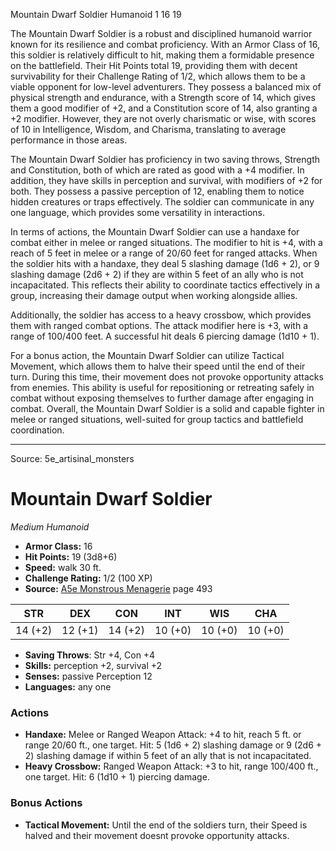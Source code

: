 <MonsterName/>Mountain Dwarf Soldier</MonsterName>
<CreatureType/>Humanoid</CreatureType>
<CR/>1</CR>
<AC/>16</AC>
<HP/>19</HP>
<summary>The Mountain Dwarf Soldier is a robust and disciplined humanoid warrior known for its resilience and combat proficiency. With an Armor Class of 16, this soldier is relatively difficult to hit, making them a formidable presence on the battlefield. Their Hit Points total 19, providing them with decent survivability for their Challenge Rating of 1/2, which allows them to be a viable opponent for low-level adventurers. They possess a balanced mix of physical strength and endurance, with a Strength score of 14, which gives them a good modifier of +2, and a Constitution score of 14, also granting a +2 modifier. However, they are not overly charismatic or wise, with scores of 10 in Intelligence, Wisdom, and Charisma, translating to average performance in those areas. </summary>

<detail>

The Mountain Dwarf Soldier has proficiency in two saving throws, Strength and Constitution, both of which are rated as good with a +4 modifier. In addition, they have skills in perception and survival, with modifiers of +2 for both. They possess a passive perception of 12, enabling them to notice hidden creatures or traps effectively. The soldier can communicate in any one language, which provides some versatility in interactions.

In terms of actions, the Mountain Dwarf Soldier can use a handaxe for combat either in melee or ranged situations. The modifier to hit is +4, with a reach of 5 feet in melee or a range of 20/60 feet for ranged attacks. When the soldier hits with a handaxe, they deal 5 slashing damage (1d6 + 2), or 9 slashing damage (2d6 + 2) if they are within 5 feet of an ally who is not incapacitated. This reflects their ability to coordinate tactics effectively in a group, increasing their damage output when working alongside allies.

Additionally, the soldier has access to a heavy crossbow, which provides them with ranged combat options. The attack modifier here is +3, with a range of 100/400 feet. A successful hit deals 6 piercing damage (1d10 + 1). 

For a bonus action, the Mountain Dwarf Soldier can utilize Tactical Movement, which allows them to halve their speed until the end of their turn. During this time, their movement does not provoke opportunity attacks from enemies. This ability is useful for repositioning or retreating safely in combat without exposing themselves to further damage after engaging in combat. Overall, the Mountain Dwarf Soldier is a solid and capable fighter in melee or ranged situations, well-suited for group tactics and battlefield coordination.</detail>



---

Source: 5e_artisinal_monsters

# Mountain Dwarf Soldier

*Medium* *Humanoid*

- **Armor Class:** 16
- **Hit Points:** 19 (3d8+6)
- **Speed:** walk 30 ft.
- **Challenge Rating:** 1/2 (100 XP)
- **Source:** [A5e Monstrous Menagerie](https://enpublishingrpg.com/products/level-up-monstrous-menagerie-a5e) page 493

| STR | DEX | CON | INT | WIS | CHA |
| --- | --- | --- | --- | --- | --- |
| 14 (+2) | 12 (+1) | 14 (+2) | 10 (+0) | 10 (+0) | 10 (+0) |

- **Saving Throws**: Str +4, Con +4
- **Skills:** perception +2, survival +2
- **Senses:** passive Perception 12
- **Languages:** any one

### Actions

- **Handaxe:** Melee or Ranged Weapon Attack: +4 to hit, reach 5 ft. or range 20/60 ft., one target. Hit: 5 (1d6 + 2) slashing damage  or 9 (2d6 + 2) slashing damage if within 5 feet of an ally that is not incapacitated.
- **Heavy Crossbow:** Ranged Weapon Attack: +3 to hit, range 100/400 ft., one target. Hit: 6 (1d10 + 1) piercing damage.

### Bonus Actions

- **Tactical Movement:** Until the end of the soldiers turn, their Speed is halved and their movement doesnt provoke opportunity attacks.




